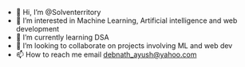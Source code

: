 - 👋 Hi, I’m @Solventerritory
- 👀 I’m interested in Machine Learning, Artificial intelligence and web development
- 🌱 I’m currently learning DSA 
- 💞️ I’m looking to collaborate on projects involving ML and web dev
- 📫 How to reach me email debnath_ayush@yahoo.com



<!---
Solventerritory/Solventerritory is a ✨ special ✨ repository because its `README.md` (this file) appears on your GitHub profile.
You can click the Preview link to take a look at your changes.
--->
